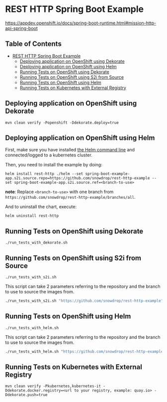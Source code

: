# REST HTTP Spring Boot Example

https://appdev.openshift.io/docs/spring-boot-runtime.html#mission-http-api-spring-boot

## Table of Contents

* [REST HTTP Spring Boot Example](#rest-http-spring-boot-example)
    * [Deploying application on OpenShift using Dekorate](#deploying-application-on-openshift-using-dekorate)
    * [Deploying application on OpenShift using Helm](#deploying-application-on-openshift-using-helm)
    * [Running Tests on OpenShift using Dekorate](#running-tests-on-openshift-using-dekorate)
    * [Running Tests on OpenShift using S2i from Source](#running-tests-on-openshift-using-s2i-from-source)
    * [Running Tests on OpenShift using Helm](#running-tests-on-openshift-using-helm)
    * [Running Tests on Kubernetes with External Registry](#running-tests-on-kubernetes-with-external-registry)

## Deploying application on OpenShift using Dekorate

```
mvn clean verify -Popenshift -Ddekorate.deploy=true
```

## Deploying application on OpenShift using Helm

First, make sure you have installed [the Helm command line](https://helm.sh/docs/intro/install/) and connected/logged to a kubernetes cluster.

Then, you need to install the example by doing:

```
helm install rest-http ./helm --set spring-boot-example-app.s2i.source.repo=https://github.com/snowdrop/rest-http-example --set spring-boot-example-app.s2i.source.ref=<branch-to-use>
```

**note**: Replace `<branch-to-use>` with one branch from `https://github.com/snowdrop/rest-http-example/branches/all`.

And to uninstall the chart, execute:

```
helm uninstall rest-http
```

## Running Tests on OpenShift using Dekorate

```
./run_tests_with_dekorate.sh
```

## Running Tests on OpenShift using S2i from Source

```
./run_tests_with_s2i.sh
```

This script can take 2 parameters referring to the repository and the branch to use to source the images from.

```bash
./run_tests_with_s2i.sh "https://github.com/snowdrop/rest-http-example" branch-to-test
```

## Running Tests on OpenShift using Helm

```
./run_tests_with_helm.sh
```

This script can take 2 parameters referring to the repository and the branch to use to source the images from.

```bash
./run_tests_with_helm.sh "https://github.com/snowdrop/rest-http-example" branch-to-test
```

## Running Tests on Kubernetes with External Registry

```
mvn clean verify -Pkubernetes,kubernetes-it -Ddekorate.docker.registry=<url to your registry, example: quay.io> -Ddekorate.push=true
```

